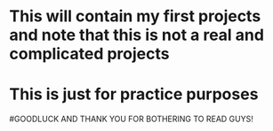 # This will contain my first projects and note that this is not a real and complicated projects 
# This is just for practice purposes
#GOODLUCK AND THANK YOU FOR BOTHERING TO READ GUYS!
